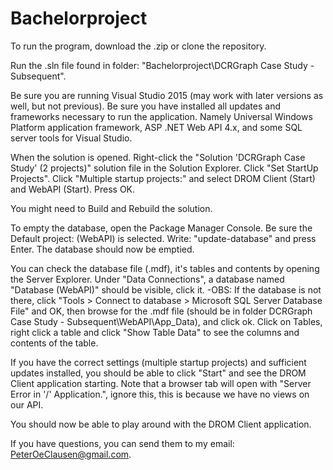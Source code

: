 # Bachelorproject

To run the program, download the .zip or clone the repository.

Run the .sln file found in folder: "Bachelorproject\DCRGraph Case Study - Subsequent".

Be sure you are running Visual Studio 2015 (may work with later versions as well, but not previous).
Be sure you have installed all updates and frameworks necessary to run the application. Namely Universal Windows Platform application framework, ASP .NET Web API 4.x, and some SQL server tools for Visual Studio.

When the solution is opened. Right-click the "Solution 'DCRGraph Case Study' (2 projects)" solution file in the Solution Explorer.
Click "Set StartUp Projects".
Click "Multiple startup projects:" and select DROM Client (Start) and WebAPI (Start).
Press OK.

You might need to Build and Rebuild the solution.

To empty the database, open the Package Manager Console.
Be sure the Default project: (WebAPI) is selected.
Write: "update-database" and press Enter.
The database should now be emptied.

You can check the database file (.mdf), it's tables and contents by opening the Server Explorer.
Under "Data Connections", a database named "Database (WebAPI)" should be visible, click it.
-OBS: If the database is not there, click "Tools > Connect to database > Microsoft SQL Server Database File" and OK, then browse for the .mdf file (should be in folder DCRGraph Case Study - Subsequent\WebAPI\App_Data), and click ok.
Click on Tables, right click a table and click "Show Table Data" to see the columns and contents of the table.

If you have the correct settings (multiple startup projects) and sufficient updates installed, you should be able to click "Start" and see the DROM Client application starting. Note that a browser tab will open with "Server Error in '/' Application.", ignore this, this is because we have no views on our API.

You should now be able to play around with the DROM Client application.

If you have questions, you can send them to my email: PeterOeClausen@gmail.com.